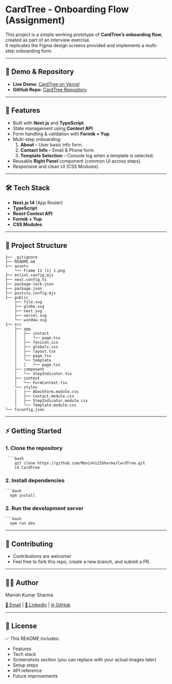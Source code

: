 # CardTree - Onboarding Flow (Assignment)

This project is a simple working prototype of **CardTree’s onboarding flow**, created as part of an interview exercise.  
It replicates the Figma design screens provided and implements a multi-step onboarding form.

---

## 🚀 Demo & Repository

- **Live Demo:** [CardTree on Vercel](https://card-tree.vercel.app/)  
- **GitHub Repo:** [CardTree Repository](https://github.com/Manish123Sharma/CardTree)

---

## 📌 Features

- Built with **Next.js** and **TypeScript**.
- State management using **Context API**.
- Form handling & validation with **Formik + Yup**.
- Multi-step onboarding:
  1. **About** – User basic info form.
  2. **Contact Info** – Email & Phone form.
  3. **Template Selection** – Console log when a template is selected.
- Reusable **Right Panel** component (common UI across steps).
- Responsive and clean UI (CSS Modules).

---

## 🛠️ Tech Stack

- **Next.js 14** (App Router)
- **TypeScript**
- **React Context API**
- **Formik + Yup**
- **CSS Modules**

---

## 📂 Project Structure

    ├── .gitignore
    ├── README.md
    ├── assets
        └── Frame 11 (1) 1.png
    ├── eslint.config.mjs
    ├── next.config.ts
    ├── package-lock.json
    ├── package.json
    ├── postcss.config.mjs
    ├── public
        ├── file.svg
        ├── globe.svg
        ├── next.svg
        ├── vercel.svg
        └── window.svg
    ├── src
        ├── app
        │   ├── contact
        │   │   └── page.tsx
        │   ├── favicon.ico
        │   ├── globals.css
        │   ├── layout.tsx
        │   ├── page.tsx
        │   └── template
        │   │   └── page.tsx
        ├── component
        │   └── StepIndicator.tsx
        ├── context
        │   └── FormContext.tsx
        └── styles
        │   ├── AboutForm.module.css
        │   ├── Contact.module.css
        │   ├── StepIndicator.module.css
        │   └── Template.module.css
    └── tsconfig.json

---

## ⚡ Getting Started

### 1. Clone the repository
     ```bash
        git clone https://github.com/Manish123Sharma/CardTree.git
        cd CardTree

### 2. Install dependencies
    ```bash
      npm install

### 2. Run the development server
    ```bash
      npm run dev

---

## 🤝 Contributing

- Contributions are welcome!
- Feel free to fork this repo, create a new branch, and submit a PR.

---

## **👨‍💻** **Author**

Manish Kumar Sharma

[📧 Email](mailto:your-mksharma256001@gmail.com) | [💼 LinkedIn](https://www.linkedin.com/in/mks001/) | [🌐 GitHub](https://github.com/Manish123Sharma)

---

##  📜 License

✅ This README includes:
- Features  
- Tech stack  
- Screenshots section (you can replace with your actual images later)  
- Setup steps  
- API reference  
- Future improvements  
